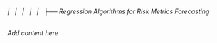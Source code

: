 ###### |   |   |   |   |   ├──  Regression Algorithms for Risk Metrics Forecasting

*Add content here*